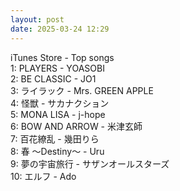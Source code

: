```yaml
---
layout: post
date: 2025-03-24 12:29
---
```


iTunes Store - Top songs<br />
1: PLAYERS - YOASOBI<br />
2: BE CLASSIC - JO1<br />
3: ライラック - Mrs. GREEN APPLE<br />
4: 怪獣 - サカナクション<br />
5: MONA LISA - j-hope<br />
6: BOW AND ARROW - 米津玄師<br />
7: 百花繚乱 - 幾田りら<br />
8: 春 ～Destiny～ - Uru<br />
9: 夢の宇宙旅行 - サザンオールスターズ<br />
10: エルフ - Ado<br />
